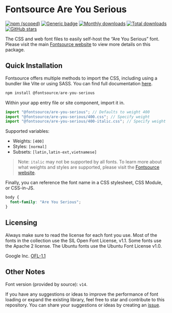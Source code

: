 # Fontsource Are You Serious

[![npm (scoped)](https://img.shields.io/npm/v/@fontsource/are-you-serious?color=brightgreen)](https://www.npmjs.com/package/@fontsource/are-you-serious) [![Generic badge](https://img.shields.io/badge/fontsource-passing-brightgreen)](https://github.com/fontsource/fontsource) [![Monthly downloads](https://badgen.net/npm/dm/@fontsource/are-you-serious)](https://github.com/fontsource/fontsource) [![Total downloads](https://badgen.net/npm/dt/@fontsource/are-you-serious)](https://github.com/fontsource/fontsource) [![GitHub stars](https://img.shields.io/github/stars/fontsource/fontsource.svg?style=social&label=Star)](https://github.com/fontsource/fontsource/stargazers)

The CSS and web font files to easily self-host the “Are You Serious” font. Please visit the main [Fontsource website](https://fontsource.org/fonts/are-you-serious) to view more details on this package.

## Quick Installation

Fontsource offers multiple methods to import the CSS, including using a bundler like Vite or using SASS. You can find full documentation [here](https://fontsource.org/docs/getting-started/introduction).

```javascript
npm install @fontsource/are-you-serious
```

Within your app entry file or site component, import it in.

```javascript
import "@fontsource/are-you-serious"; // Defaults to weight 400
import "@fontsource/are-you-serious/400.css"; // Specify weight
import "@fontsource/are-you-serious/400-italic.css"; // Specify weight and style
```

Supported variables:
- Weights: `[400]`
- Styles: `[normal]`
- Subsets: `[latin,latin-ext,vietnamese]`

> Note: `italic` may not be supported by all fonts. To learn more about what weights and styles are supported, please visit the [Fontsource website](https://fontsource.org/fonts/are-you-serious).

Finally, you can reference the font name in a CSS stylesheet, CSS Module, or CSS-in-JS.

```css
body {
  font-family: "Are You Serious";
}
```

## Licensing
Always make sure to read the license for each font you use. Most of the fonts in the collection use the SIL Open Font License, v1.1. Some fonts use the Apache 2 license. The Ubuntu fonts use the Ubuntu Font License v1.0.

Google Inc.
[OFL-1.1](http://scripts.sil.org/OFL)

## Other Notes
Font version (provided by source): `v14`.

If you have any suggestions or ideas to improve the performance of font loading or expand the existing library, feel free to star and contribute to this repository. You can share your suggestions or ideas by creating an [issue](https://github.com/fontsource/fontsource/issues).